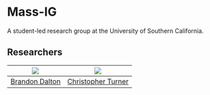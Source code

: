 # Mass-IG  
A student-led research group at the University of Southern California.

## Researchers  
<img src="https://avatars2.githubusercontent.com/u/22716543?v=4&s=200" /> | <img src="https://avatars3.githubusercontent.com/u/2086667?v=4&s=200" />   
---|---
[Brandon Dalton](https://github.com/Brandon7CC) | [Christopher Turner](https://github.com/christopherturner)
